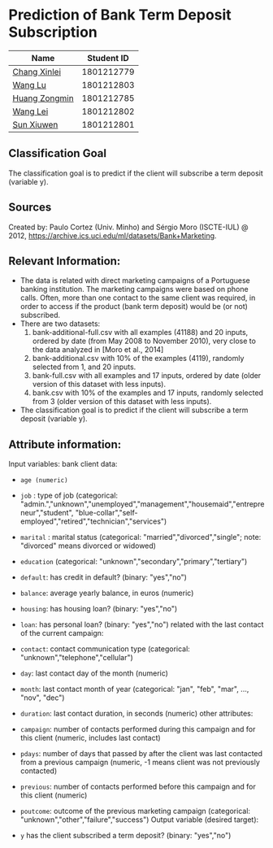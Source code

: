# Prediction of Bank Term Deposit Subscription

|     Name    | Student ID |
|-------------| ---------- | 
|[Chang Xinlei](https://github.com/Johnxinlei)| 1801212779 | 
|[Wang  Lu](https://github.com/wltll)| 1801212803 |
|[Huang Zongmin](https://github.com/dylanhzm)| 1801212785 |
|[Wang Lei](https://github.com/wlfengwuhen)| 1801212802 |
|[Sun Xiuwen](https://github.com/Sunlalaa)| 1801212801 |

## Classification Goal
The classification goal is to predict if the client will subscribe a term deposit (variable y).

## Sources
   Created by: Paulo Cortez (Univ. Minho) and Sérgio Moro (ISCTE-IUL) @ 2012,  https://archive.ics.uci.edu/ml/datasets/Bank+Marketing.
   


## Relevant Information:

   * The data is related with direct marketing campaigns of a Portuguese banking institution. 
     The marketing campaigns were based on phone calls. Often, more than one contact to the same client was required, 
     in order to access if the product (bank term deposit) would be (or not) subscribed. 
   * There are two datasets: 
      1) bank-additional-full.csv with all examples (41188) and 20 inputs, ordered by date (from May 2008 to November 2010), very close          to the data analyzed in [Moro et al., 2014]
      2) bank-additional.csv with 10% of the examples (4119), randomly selected from 1, and 20 inputs.
      3) bank-full.csv with all examples and 17 inputs, ordered by date (older version of this dataset with less inputs).
      4) bank.csv with 10% of the examples and 17 inputs, randomly selected from 3 (older version of this dataset with less inputs).
   * The classification goal is to predict if the client will subscribe a term deposit (variable y).


## Attribute information:

   Input variables:
   bank client data:
   
   - `age (numeric)`
   
   - `job` : type of job (categorical: "admin.","unknown","unemployed","management","housemaid","entrepreneur","student",
                                       "blue-collar","self-employed","retired","technician","services") 
                                       
   - `marital` : marital status (categorical: "married","divorced","single"; note: "divorced" means divorced or widowed)
   
   - `education` (categorical: "unknown","secondary","primary","tertiary")
   
   - `default`: has credit in default? (binary: "yes","no")
   
   - `balance`: average yearly balance, in euros (numeric) 
   
   - `housing`: has housing loan? (binary: "yes","no")
   
   - `loan`: has personal loan? (binary: "yes","no") related with the last contact of the current campaign:
       
   - `contact`: contact communication type (categorical: "unknown","telephone","cellular") 
   
  - `day`: last contact day of the month (numeric)
  
  - `month`: last contact month of year (categorical: "jan", "feb", "mar", ..., "nov", "dec")
  
  - `duration`: last contact duration, in seconds (numeric)
       other attributes:
       
  - `campaign`: number of contacts performed during this campaign and for this client (numeric, includes last contact)
  
  - `pdays`: number of days that passed by after the client was last contacted from a previous campaign (numeric, -1 means client was          not previously contacted)
  
  - `previous`: number of contacts performed before this campaign and for this client (numeric)
  
  - `poutcome`: outcome of the previous marketing campaign (categorical: "unknown","other","failure","success")
       Output variable (desired target):
       
  - `y` has the client subscribed a term deposit? (binary: "yes","no")
  

